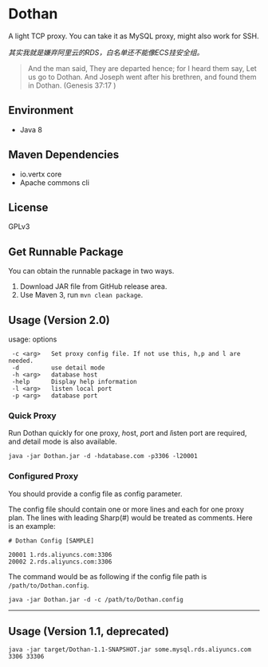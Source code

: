 # Dothan

A light TCP proxy. You can take it as MySQL proxy, might also work for SSH.

_其实我就是嫌弃阿里云的RDS，白名单还不能像ECS挂安全组。_ 

> And the man said, They are departed hence; for I heard them say, Let us go to Dothan. And Joseph went after his brethren, and found them in Dothan. (Genesis 37:17 )

## Environment

* Java 8

## Maven Dependencies

* io.vertx core
* Apache commons cli

## License

GPLv3

## Get Runnable Package

You can obtain the runnable package in two ways.

1. Download JAR file from GitHub release area.
1. Use Maven 3, run `mvn clean package`. 


## Usage (Version 2.0)

usage: options

     -c <arg>   Set proxy config file. If not use this, h,p and l are needed.
     -d         use detail mode
     -h <arg>   database host
     -help      Display help information
     -l <arg>   listen local port
     -p <arg>   database port

### Quick Proxy 

Run Dothan quickly for one proxy, *h*ost, *p*ort and *l*isten port are required, and *d*etail mode is also available.

    java -jar Dothan.jar -d -hdatabase.com -p3306 -l20001

### Configured Proxy

You should provide a config file as *c*onfig parameter.

The config file should contain one or more lines and each for one proxy plan. 
The lines with leading Sharp(#) would be treated as comments. 
Here is an example:

````
# Dothan Config [SAMPLE]

20001 1.rds.aliyuncs.com:3306
20002 2.rds.aliyuncs.com:3306
````

The command would be as following if the config file path is  `/path/to/Dothan.config`.

    java -jar Dothan.jar -d -c /path/to/Dothan.config

----

## Usage (Version 1.1, deprecated)

    java -jar target/Dothan-1.1-SNAPSHOT.jar some.mysql.rds.aliyuncs.com 3306 33306
